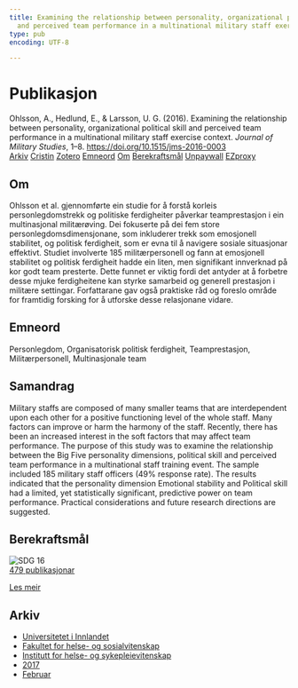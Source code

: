 ```yaml
---
title: Examining the relationship between personality, organizational political skill
  and perceived team performance in a multinational military staff exercise context
type: pub
encoding: UTF-8

---
```

<h1>Publikasjon</h1>
<article id="csl-bib-container-XQI7BCAN" class="csl-bib-container">
  <div class="csl-bib-body"> <div class="csl-entry">Ohlsson, A., Hedlund, E., &#38; Larsson, U. G. (2016). Examining the relationship between personality, organizational political skill and perceived team performance in a multinational military staff exercise context. <i>Journal of Military Studies</i>, 1–8. <a href="https://doi.org/10.1515/jms-2016-0003">https://doi.org/10.1515/jms-2016-0003</a></div> </div>
  <div class="csl-bib-buttons">
    <a href="#taxonomy-article-XQI7BCAN" alt="archive" class="csl-bib-button">Arkiv</a>
    <a href="https://app.cristin.no/results/show.jsf?id=1452618" alt="Cristin" class="csl-bib-button">Cristin</a>
    <a href="http://zotero.org/groups/5881554/items/XQI7BCAN" alt="Zotero" class="csl-bib-button">Zotero</a>
    <a href="#keywords-article-XQI7BCAN" alt="keywords" class="csl-bib-button">Emneord</a>
    <a href="#about-article-XQI7BCAN" alt="about_pub" class="csl-bib-button">Om</a>
    <a href="#sdg-article-XQI7BCAN" alt="sdg" class="csl-bib-button">Berekraftsmål</a>
    <a href="https://sciendo.com/pdf/10.1515/jms-2016-0003" alt="Unpaywall" class="csl-bib-button">Unpaywall</a>
    <a href="https://sciendo.com/pdf/10.1515/jms-2016-0003" alt="EZproxy" class="csl-bib-button">EZproxy</a>
  </div>
  <div id="csl-bib-meta-container-XQI7BCAN"></div>
</article>
<div id="csl-bib-meta-XQI7BCAN" class="csl-bib-meta">
  <article id="about-article-XQI7BCAN" class="about_pub-article">
    <h1>Om</h1>
    Ohlsson et al. gjennomførte ein studie for å forstå korleis personlegdomstrekk og politiske ferdigheiter påverkar teamprestasjon i ein multinasjonal militærøving. Dei fokuserte på dei fem store personlegdomsdimensjonane, som inkluderer trekk som emosjonell stabilitet, og politisk ferdigheit, som er evna til å navigere sosiale situasjonar effektivt. Studiet involverte 185 militærpersonell og fann at emosjonell stabilitet og politisk ferdigheit hadde ein liten, men signifikant innverknad på kor godt team presterte. Dette funnet er viktig fordi det antyder at å forbetre desse mjuke ferdigheitene kan styrke samarbeid og generell prestasjon i militære settingar. Forfattarane gav også praktiske råd og foreslo område for framtidig forsking for å utforske desse relasjonane vidare.
  </article>
  <article id="keywords-article-XQI7BCAN" class="keywords-article">
    <h1>Emneord</h1>
    Personlegdom, Organisatorisk politisk ferdigheit, Teamprestasjon, Militærpersonell, Multinasjonale team
  </article>
  <article id="abstract-article-XQI7BCAN" class="abstract-article">
    <h1>Samandrag</h1>
    Military staffs are composed of many smaller teams that are interdependent upon each other for a positive functioning level of the whole staff. Many factors can improve or harm the harmony of the staff. Recently, there has been an increased interest in the soft factors that may affect team performance. The purpose of this study was to examine the relationship between the Big Five personality dimensions, political skill and perceived team performance in a multinational staff training event. The sample included 185 military staff officers (49% response rate). The results indicated that the personality dimension Emotional stability and Political skill had a limited, yet statistically significant, predictive power on team performance. Practical considerations and future research directions are suggested.
  </article>
  <article id="sdg-article-XQI7BCAN" class="sdg-article">
    <h1>Berekraftsmål</h1>
    <div class="sdg-container"><div id="sdg16" class="sdg">
        <img src="{{< params subfolder >}}images/sdg/sdg16_nn.png" class="image" alt="SDG 16">
        <div class="sdg-overlay">
          <a href="{{< params subfolder >}}nn/archive/?sdg=16#archive" class="sdg-publication-count"><span>479</span> publikasjonar</a>
          <p><a href="https://fn.no/om-fn/fns-baerekraftsmaal/fred-rettferdighet-og-velfungerende-institusjoner?lang=nno-NO" class="sdg-read-more">Les meir</a></p>
        </div>
      </div></div>
  </article>
  <article id="taxonomy-article-XQI7BCAN" class="taxonomy-article">
    <h1>Arkiv</h1>
    <ul>
      <li><a href="{{< params subfolder >}}nn/archive/?key=3DCRN523">Universitetet i Innlandet</a></li>
      <li><a href="{{< params subfolder >}}nn/archive/?key=IDKFS3MX">Fakultet for helse- og sosialvitenskap</a></li>
      <li><a href="{{< params subfolder >}}nn/archive/?key=GTV4ECMZ">Institutt for helse- og sykepleievitenskap</a></li>
      <li><a href="{{< params subfolder >}}nn/archive/?key=QV2QKSDS">2017</a></li>
      <li><a href="{{< params subfolder >}}nn/archive/?key=5A9AKSDK">Februar</a></li>
    </ul>
  </article>
</div>

